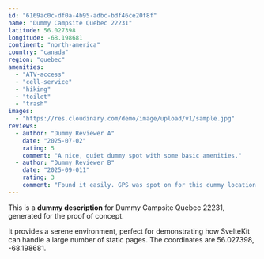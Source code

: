```yaml
---
id: "6169ac0c-df0a-4b95-adbc-bdf46ce20f8f"
name: "Dummy Campsite Quebec 22231"
latitude: 56.027398
longitude: -68.198681
continent: "north-america"
country: "canada"
region: "quebec"
amenities:
  - "ATV-access"
  - "cell-service"
  - "hiking"
  - "toilet"
  - "trash"
images:
  - "https://res.cloudinary.com/demo/image/upload/v1/sample.jpg"
reviews:
  - author: "Dummy Reviewer A"
    date: "2025-07-02"
    rating: 5
    comment: "A nice, quiet dummy spot with some basic amenities."
  - author: "Dummy Reviewer B"
    date: "2025-09-011"
    rating: 3
    comment: "Found it easily. GPS was spot on for this dummy location."
---
```


This is a **dummy description** for Dummy Campsite Quebec 22231, generated for the proof of concept.

It provides a serene environment, perfect for demonstrating how SvelteKit can handle a large number of static pages. The coordinates are 56.027398, -68.198681.
